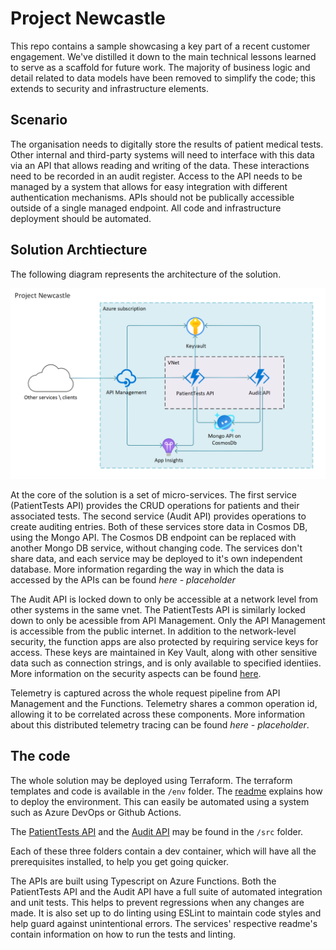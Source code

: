 # Project Newcastle
This repo contains a sample showcasing a key part of a recent customer engagement. We've distilled it down to the main technical lessons learned to serve as a scaffold for future work. The majority of business logic and detail related to data models have been removed to simplify the code; this extends to security and infrastructure elements.

## Scenario
The organisation needs to digitally store the results of patient medical tests. Other internal and third-party systems will need to interface with this data via an API that allows reading and writing of the data. These interactions need to be recorded in an audit register. Access to the API needs to be managed by a system that allows for easy integration with different authentication mechanisms. APIs should not be publically accessible outside of a single managed endpoint. All code and infrastructure deployment should be automated.

## Solution Archtiecture

The following diagram represents the architecture of the solution.

![Solution Architecture](./docs/images/ProjectArchitecture.png)

At the core of the solution is a set of micro-services. The first service (PatientTests API) provides the CRUD operations for patients and their associated tests. The second service (Audit API) provides operations to create auditing entries. Both of these services store data in Cosmos DB, using the Mongo API. The Cosmos DB endpoint can be replaced with another Mongo DB service, without changing code. The services don't share data, and each service may be deployed to it's own independent database. More information regarding the way in which the data is accessed by the APIs can be found *here - placeholder*

The Audit API is locked down to only be accessible at a network level from other systems in the same vnet. The PatientTests API is similarly locked down to only be acessible from API Management.  Only the API Management is accessible from the public internet. In addition to the network-level security, the function apps are also protected by requiring service keys for access. These keys are maintained in Key Vault, along with other sensitive data such as connection strings, and is only available to specified identiies. More information on the security aspects can be found [here](./docs/security_pattern.md).

Telemetry is captured across the whole request pipeline from API Management and the Functions. Telemetry shares a common operation id, allowing it to be correlated across these components. More information about this distributed telemetry tracing can be found  *here - placeholder*.

## The code

The whole solution may be deployed using Terraform. The terraform templates and code is available in the `/env` folder. The [readme](./env/readme.md) explains how to deploy the environment. This can easily be automated using a system such as Azure DevOps or Github Actions.

The [PatientTests API](./src/PatientTestsApi/readme.md) and the [Audit API](./src/AuditApi/readme.md) may be found in the `/src` folder.

Each of these three folders contain a dev container, which will have all the prerequisites installed, to help you get going quicker.

The APIs are built using Typescript on Azure Functions. Both the PatientTests API and the Audit API have a full suite of automated integration and unit tests. This helps to prevent regressions when any changes are made. It is also set up to do linting using ESLint to maintain code styles and help guard against unintentional errors. The services' respective readme's contain information on how to run the tests and linting. 
